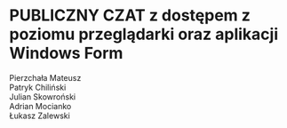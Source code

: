 # PUBLICZNY CZAT z dostępem z poziomu przeglądarki oraz aplikacji Windows Form

Pierzchała Mateusz<br>
Patryk Chiliński<br>
Julian Skowroński<br>
Adrian Mocianko<br>
Łukasz Zalewski
